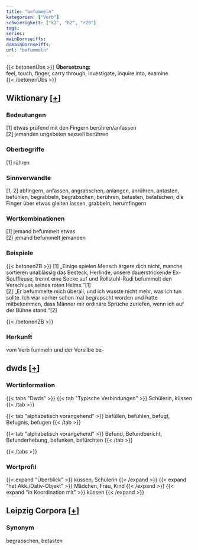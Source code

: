 ```yaml
---
title: "befummeln"
kategorien: ["Verb"]
schwierigkeit: ["k2", "h2", "r20"]
tags:
series:
mainDornseiffs:
domainDornseiffs:
url: "befummeln"
---
```


{{< betonenÜbs >}}
**Übersetzung:**  
feel, touch, finger, carry  through, investigate, inquire  into, examine  
{{< /betonenÜbs >}}

## Wiktionary [[+](https://de.wiktionary.org/wiki/befummeln)]

### Bedeutungen
[1] etwas prüfend mit den Fingern berühren/anfassen  
[2] jemanden ungebeten sexuell berühren  

### Oberbegriffe
[1] rühren  

### Sinnverwandte
[1, 2] abfingern, anfassen, angrabschen, anlangen, anrühren, antasten, befühlen, begrabbeln, begrabschen, berühren, betasten, betatschen, die Finger über etwas gleiten lassen, grabbeln, herumfingern  

### Wortkombinationen
[1] jemand befummelt etwas  
[2] jemand befummelt jemanden  

### Beispiele
{{< betonenZB >}}
[1] „Einige spielen Mensch ärgere dich nicht, manche sortieren unablässig das Besteck, Herlinde, unsere dauerstrickende Ex-Souffleuse, trennt eine Socke auf und Rollstuhl-Rudi befummelt den Verschluss seines roten Helms.“[1]  
[2] „Er befummelte mich überall, und ich wusste nicht mehr, was ich tun sollte. Ich war vorher schon mal begrapscht worden und hatte mitbekommen, dass Männer mir ordinäre Sprüche zuriefen, wenn ich auf der Bühne stand.“[2]  

{{< /betonenZB >}}
### Herkunft
vom Verb fummeln und der Vorsilbe be-  



## dwds [[+](https://www.dwds.de/wb/befummeln)]

### Wortinformation
{{< tabs "Dwds" >}}
{{< tab "Typische Verbindungen" >}}
Schülerin, küssen
{{< /tab >}}

{{< tab "alphabetisch vorangehend" >}}
befüllen, befühlen, befugt, Befugnis, befugen
{{< /tab >}}

{{< tab "alphabetisch vorangehend" >}}
Befund, Befundbericht, Befunderhebung, befunken, befürchten
{{< /tab >}}

{{< /tabs >}}

### Wortprofil
{{< expand "Überblick" >}} küssen, Schülerin {{< /expand >}}
{{< expand "hat Akk./Dativ-Objekt" >}} Mädchen, Frau, Kind {{< /expand >}}
{{< expand "in Koordination mit" >}} küssen {{< /expand >}}

## Leipzig Corpora [[+](https://corpora.uni-leipzig.de/en/res?word=befummeln&corpusId=deu_newscrawl-public_2018)]


### Synonym
begrapschen, betasten

